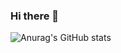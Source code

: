 ### Hi there 👋
![Anurag's GitHub stats](https://github-readme-stats.vercel.app/api?edgaritss=anuraghazra&hide=contribs,prs)
<!--
**Edgaritss/Edgaritss** is a ✨ _special_ ✨ repository because its `README.md` (this file) appears on your GitHub profile.

Here are some ideas to get you started:

- 🔭 I’m currently working on ...
- 🌱 I’m currently learning ...
- 👯 I’m looking to collaborate on ...
- 🤔 I’m looking for help with ...
- 💬 Ask me about ...
- 📫 How to reach me: ...
- 😄 Pronouns: ...
- ⚡ Fun fact: ...
-->
